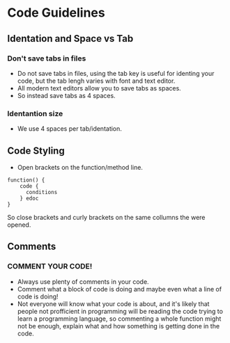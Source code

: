 # Code Guidelines
## Identation and Space vs Tab
### Don't save tabs in files
* Do not save tabs in files, using the tab key is useful for identing your code, but the tab lengh varies with font and text editor.
* All modern text editors allow you to save tabs as spaces.
* So instead save tabs as 4 spaces.

### Identantion size
* We use 4 spaces per tab/identation.

## Code Styling
* Open brackets on the function/method line.
```
function() {
    code {
      conditions
    } edoc
}
```
So close brackets and curly brackets on the same collumns the were opened.

## Comments
### COMMENT YOUR CODE!
* Always use plenty of comments in your code.
* Comment what a block of code is doing and maybe even what a line of code is doing!
* Not everyone will know what your code is about, and it's likely that people not profficient in programming will be reading the code trying to learn a programming language, so commenting a whole function might not be enough, explain what and how something is getting done in the code.

